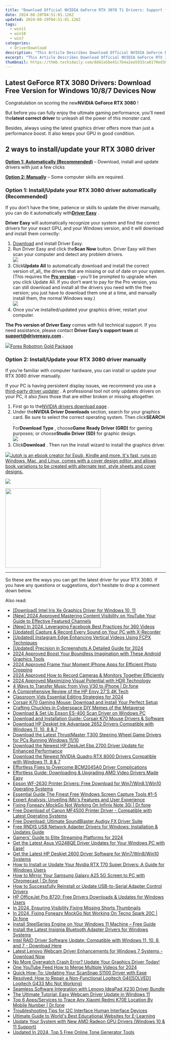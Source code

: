 ```yaml
---
title: "Download Official NVIDIA GeForce RTX 3070 Ti Drivers: Support for Windows 11/8/7"
date: 2024-08-28T04:51:01.126Z
updated: 2024-08-29T04:51:01.126Z
tags:
  - win11
  - win10
  - win7
categories:
  - DriverDownload
description: "This Article Describes Download Official NVIDIA GeForce RTX 3070 Ti Drivers: Support for Windows 11/8/7"
excerpt: "This Article Describes Download Official NVIDIA GeForce RTX 3070 Ti Drivers: Support for Windows 11/8/7"
thumbnail: https://thmb.techidaily.com/8d42a5be41c7b4a2ee5933ca8170ed38361404ba710cadb2872cd630ac7e122c.jpg
---
```


## Latest GeForce RTX 3080 Drivers: Download Free Version for Windows 10/8/7 Devices Now

Congratulation on scoring the new**NVIDIA GeForce RTX 3080** !

 But before you can fully enjoy the ultimate gaming performance, you’ll need the**latest correct driver** to unleash all the power of this monster card.

 Besides, always using the latest graphics driver offers more than just a performance boost. It also keeps your GPU in good condition.

## 2 ways to install/update your RTX 3080 driver

**[Option 1: Automatically (Recommended)](https://www.drivereasy.com/knowledge/geforce-rtx-3080-driver-latest-download-for-windows-10-8-7/#option1)**  – Download, install and update drivers with just a few clicks

**[Option 2: Manually](https://tools.techidaily.com/drivereasy/download/)**  – Some computer skills are required.

### Option 1: Install/Update your RTX 3080 driver automatically (Recommended)

 If you don’t have the time, patience or skills to update the driver manually, you can do it automatically with[**Driver Easy**](https://tools.techidaily.com/drivereasy/download/) .

**Driver Easy** will automatically recognize your system and find the correct drivers for your exact GPU, and your Windows version, and it will download and install them correctly:

1. [Download](https://tools.techidaily.com/drivereasy/download/) and install Driver Easy.
2. Run Driver Easy and click the**Scan Now** button. Driver Easy will then scan your computer and detect any problem drivers.  
![](https://images.drivereasy.com/wp-content/uploads/2020/08/Scan-now.jpg)
3. Click**Update All** to automatically download and install the correct version of_all_ the drivers that are missing or out of date on your system.  
 (This requires the **[Pro version](https://tools.techidaily.com/drivereasy/download/)**  – you’ll be prompted to upgrade when you click Update All. If you don’t want to pay for the Pro version, you can still download and install all the drivers you need with the free version; you just have to download them one at a time, and manually install them, the normal Windows way.)  
![](https://images.drivereasy.com/wp-content/uploads/2020/09/de-update-all-rtx-3080.jpg)
4. Once you’ve installed/updated your graphics driver, restart your computer.

**The Pro version of Driver Easy** comes with full technical support. If you need assistance, please contact **Driver Easy’s support team** at **[support@drivereasy.com](https://tools.techidaily.com/drivereasy/download/) .**

<!-- affiliate ads begin -->
<a href="https://secure.2checkout.com/order/checkout.php?PRODS=4727541&QTY=1&AFFILIATE=108875&CART=1"><img src="https://secure.avangate.com/images/merchant/5f4f7141b65a730b4efb0e0d51f63e94/products/copy_copy_forexrobotronbox.gif" border="0">Forex Robotron Gold Package</a>
<!-- affiliate ads end -->
### Option 2: Install/Update your RTX 3080 driver manually

 If you’re familiar with computer hardware, you can install or update your RTX 3080 driver manually.

 If your PC is having persistent display issues, we recommend you use a [third-party driver updater](https://tools.techidaily.com/drivereasy/download/) . A professional tool not only updates drivers on your PC, it also _fixes_  those that are either broken or missing altogether.

1. First go to the[NVIDIA drivers download page](https://tools.techidaily.com/drivereasy/download/) .
2. Under the**NVIDIA Driver Downloads** section, search for your graphics card. Be sure to select the correct operating system. Then click**SEARCH** .  
 For**Download Type** , choose**Game Ready Driver (GRD)** for gaming purposes; or choose**Studio Driver (SD)** for graphic design.  
![](https://images.drivereasy.com/wp-content/uploads/2020/09/nvidia-3080-driver-official-dl.jpg)
3. Click**Download** . Then run the install wizard to install the graphics driver.  
<!-- affiliate ads begin -->
<a href="https://secure.2checkout.com/order/checkout.php?PRODS=4694919&QTY=1&AFFILIATE=108875&CART=1"><img src="https://secure.avangate.com/images/merchant/bccefcc1b1eee9eca3ae4f5c1a281482/products/jutoh-logo-1200x1600.jpg" border="0">Jutoh is an ebook creator for Epub, Kindle and more. It's fast, runs on Windows, Mac, and Linux, comes with a cover design editor, and allows book variations to be created with alternate text, style sheets and cover designs. </a>
<!-- affiliate ads end -->
![](https://images.drivereasy.com/wp-content/uploads/2020/09/3080-driver-dl.jpg)

<!-- affiliate ads begin -->
<a href="https://homestyler.sjv.io/c/5597632/2044747/22993" target="_top" id="2044747"><img src="//a.impactradius-go.com/display-ad/22993-2044747" border="0" alt="" width="300" height="250"/></a><img height="0" width="0" src="https://imp.pxf.io/i/5597632/2044747/22993" style="position:absolute;visibility:hidden;" border="0" />
<!-- affiliate ads end -->
---

 So these are the ways you can get the latest driver for your RTX 3080\. If you have any questions or suggestions, don’t hesitate to drop a comment down below.

<ins class="adsbygoogle"
     style="display:block"
     data-ad-format="autorelaxed"
     data-ad-client="ca-pub-7571918770474297"
     data-ad-slot="1223367746"></ins>



<ins class="adsbygoogle"
     style="display:block"
     data-ad-client="ca-pub-7571918770474297"
     data-ad-slot="8358498916"
     data-ad-format="auto"
     data-full-width-responsive="true"></ins>

<span class="atpl-alsoreadstyle">Also read:</span>
<div><ul>
<li><a href="https://win-amazing.techidaily.com/download-intel-iris-xe-graphics-driver-for-windows-10-11/"><u>[Download] Intel Iris Xe Graphics Driver for Windows 10, 11</u></a></li>
<li><a href="https://youtube-tips.techidaily.com/024-approved-mastering-content-visibility-on-youtube-your-guide-to-effective-featured-channels/"><u>[New] 2024 Approved  Mastering Content Visibility on YouTube  Your Guide to Effective Featured Channels</u></a></li>
<li><a href="https://facebook-video-recording.techidaily.com/new-in-2024-leveraging-facebook-best-practices-for-360-videos/"><u>[New] In 2024, Leveraging Facebook  Best Practices for 360 Videos</u></a></li>
<li><a href="https://screen-sharing-recording.techidaily.com/updated-capture-and-record-every-sound-on-your-pc-with-x-recorder/"><u>[Updated] Capture & Record Every Sound on Your PC with X-Recorder</u></a></li>
<li><a href="https://instagram-clips.techidaily.com/updated-instagram-edge-enhancing-vertical-videos-using-fcpx-techniques/"><u>[Updated] Instagram Edge  Enhancing Vertical Videos Using FCPX Techniques</u></a></li>
<li><a href="https://screen-video-capture.techidaily.com/updated-precision-in-screenshots-a-detailed-guide-for-2024/"><u>[Updated] Precision in Screenshots  A Detailed Guide for 2024</u></a></li>
<li><a href="https://article-knowledge.techidaily.com/2024-approved-boost-your-boundless-imagination-with-these-android-graphics-tools/"><u>2024 Approved  Boost Your Boundless Imagination with These Android Graphics Tools</u></a></li>
<li><a href="https://some-techniques.techidaily.com/2024-approved-frame-your-moment-iphone-apps-for-efficient-photo-cropping/"><u>2024 Approved  Frame Your Moment  IPhone Apps for Efficient Photo Cropping</u></a></li>
<li><a href="https://screen-sharing-recording.techidaily.com/2024-approved-how-to-record-cameras-and-monitors-together-efficiently/"><u>2024 Approved  How to Record Cameras & Monitors Together Efficiently</u></a></li>
<li><a href="https://extra-approaches.techidaily.com/2024-approved-maximizing-visual-potential-with-hdr-technology/"><u>2024 Approved  Maximizing Visual Potential with HDR Technology</u></a></li>
<li><a href="https://blog-min.techidaily.com/4-ways-to-transfer-music-from-vivo-v30-to-iphone-drfone-by-drfone-transfer-from-android-transfer-from-android/"><u>4 Ways to Transfer Music from Vivo V30 to iPhone | Dr.fone</u></a></li>
<li><a href="https://extra-lessons.techidaily.com/a-comprehensive-review-of-the-hp-envy-27s-4k-tech/"><u>A Comprehensive Review of the HP Envy 27'S 4K Tech</u></a></li>
<li><a href="https://extra-hints.techidaily.com/classroom-vids-essential-editing-strategies-for-2024/"><u>Classroom Vids  Essential Editing Strategies for 2024</u></a></li>
<li><a href="https://win-amazing.techidaily.com/corsair-k70-gaming-mouse-download-and-install-your-perfect-setup/"><u>Corsair K70 Gaming Mouse: Download and Install Your Perfect Setup</u></a></li>
<li><a href="https://extra-tips.techidaily.com/crafting-chuckles-in-cyberspace-diy-memes-of-the-metaverse/"><u>Crafting Chuckles in Cyberspace  DIY Memes of the Metaverse</u></a></li>
<li><a href="https://win-amazing.techidaily.com/download-and-set-up-epson-es-400-scan-driver-on-windows-pc/"><u>Download & Set Up Epson ES-400 Scan Driver on Windows PC</u></a></li>
<li><a href="https://win-amazing.techidaily.com/download-and-installation-guide-corsair-k70-mouse-drivers-and-software/"><u>Download and Installation Guide: Corsair K70 Mouse Drivers & Software</u></a></li>
<li><a href="https://win-amazing.techidaily.com/download-hp-deskjet-ink-advantage-2652-drivers-compatible-with-windows-11-10-8-and-7/"><u>Download HP Deskjet Ink Advantage 2652 Drivers Compatible with Windows 11, 10, 8 & 7</u></a></li>
<li><a href="https://win-amazing.techidaily.com/download-the-latest-thrustmaster-t300-steering-wheel-game-drivers-for-pcs-running-windows-1110/"><u>Download the Latest ThrustMaster T300 Steering Wheel Game Drivers for PCs Running Windows 11/10</u></a></li>
<li><a href="https://win-amazing.techidaily.com/download-the-newest-hp-deskjet-ebp-2700-driver-update-for-enhanced-performance/"><u>Download the Newest HP DeskJet Ebp 2700 Driver Update for Enhanced Performance</u></a></li>
<li><a href="https://win-amazing.techidaily.com/download-the-newest-nvidia-quadro-rtx-8000-drivers-compatible-with-windows-11-8-and-7/"><u>Download the Newest NVIDIA Quadro RTX 8000 Drivers Compatible with Windows 11, 8 & 7</u></a></li>
<li><a href="https://win-amazing.techidaily.com/effortless-fixes-to-overcome-bcm2045a0-driver-complications/"><u>Effortless Fixes to Overcome BCM2045A0 Driver Complications</u></a></li>
<li><a href="https://win-amazing.techidaily.com/effortless-guide-downloading-and-upgrading-amd-video-drivers-made-easy/"><u>Effortless Guide: Downloading & Upgrading AMD Video Drivers Made Easy</u></a></li>
<li><a href="https://win-amazing.techidaily.com/epson-wf-2630-printer-drivers-free-download-for-win7win81win10-operating-systems/"><u>Epson WF-2630 Printer Drivers: Free Download for Win7/Win8.1/Win10 Operating Systems</u></a></li>
<li><a href="https://extra-tips.techidaily.com/essential-guide-the-finest-free-windows-screen-capture-tools-1-5/"><u>Essential Guide  The Finest Free Windows Screen Capture Tools #1-5</u></a></li>
<li><a href="https://ai-voice.techidaily.com/expert-analysis-unveiling-imos-features-and-user-experience/"><u>Expert Analysis: Unveiling IMo's Features and User Experience</u></a></li>
<li><a href="https://fake-location.techidaily.com/fixing-foneazy-mockgo-not-working-on-infinix-note-30i-drfone-by-drfone-virtual-android/"><u>Fixing Foneazy MockGo Not Working On Infinix Note 30i | Dr.fone</u></a></li>
<li><a href="https://hardware-updates.techidaily.com/free-download-of-canon-mf4500-printer-driver-compatible-with-latest-operating-systems/"><u>Free Download of Canon MF4500 Printer Driver - Compatible with Latest Operating Systems</u></a></li>
<li><a href="https://win-amazing.techidaily.com/free-download-ultimate-soundblaster-audigy-fx-driver-suite/"><u>Free Download: Ultimate SoundBlaster Audigy FX Driver Suite</u></a></li>
<li><a href="https://win-amazing.techidaily.com/free-rndis-usb-network-adapter-drivers-for-windows-installation-and-updates-guide/"><u>Free RNDIS USB Network Adapter Drivers for Windows: Installation & Updates Guide</u></a></li>
<li><a href="https://some-techniques.techidaily.com/gamers-guide-to-elite-streaming-platforms-for-2024/"><u>Gamers' Guide to Elite Streaming Platforms for 2024</u></a></li>
<li><a href="https://win-amazing.techidaily.com/get-the-latest-asus-vg248qe-driver-updates-for-your-windows-pc-with-ease/"><u>Get the Latest Asus VG248QE Driver Updates for Your Windows PC with Ease!</u></a></li>
<li><a href="https://win-amazing.techidaily.com/get-the-latest-hp-deskjet-2600-driver-software-for-win7win8win10-systems/"><u>Get the Latest HP Deskjet 2600 Driver Software for Win7/Win8/Win10 Systems</u></a></li>
<li><a href="https://win-amazing.techidaily.com/how-to-install-or-update-your-nvidia-rtx-t70-super-drivers-a-guide-for-windows-users/"><u>How to Install or Update Your Nvidia RTX T70 Super Drivers: A Guide for Windows Users</u></a></li>
<li><a href="https://screen-mirror.techidaily.com/how-to-mirror-your-samsung-galaxy-a25-5g-screen-to-pc-with-chromecast-drfone-by-drfone-android/"><u>How to Mirror Your Samsung Galaxy A25 5G Screen to PC with Chromecast | Dr.fone</u></a></li>
<li><a href="https://win-amazing.techidaily.com/how-to-successfully-reinstall-or-update-usb-to-serial-adapter-control-drivers/"><u>How to Successfully Reinstall or Update USB-to-Serial Adapter Control Drivers</u></a></li>
<li><a href="https://win-amazing.techidaily.com/hp-officejet-pro-8720-free-drivers-downloads-and-updates-for-windows-users/"><u>HP OfficeJet Pro 8720: Free Drivers Downloads & Updates for Windows Users</u></a></li>
<li><a href="https://youtube-blog.techidaily.com/24-ensuring-visibility-fixing-missing-shorts-thumbnails/"><u>In 2024, Ensuring Visibility  Fixing Missing Shorts Thumbnails</u></a></li>
<li><a href="https://review-topics.techidaily.com/in-2024-fixing-foneazy-mockgo-not-working-on-tecno-spark-20c-drfone-by-drfone-virtual-android/"><u>In 2024, Fixing Foneazy MockGo Not Working On Tecno Spark 20C | Dr.fone</u></a></li>
<li><a href="https://win-amazing.techidaily.com/install-steelseries-engine-on-your-windows-11-machine-free-guide/"><u>Install SteelSeries Engine on Your Windows 11 Machine – Free Guide</u></a></li>
<li><a href="https://win-amazing.techidaily.com/install-the-latest-insignia-bluetooth-adapter-drivers-for-windows-systems/"><u>Install the Latest Insignia Bluetooth Adapter Drivers for Windows Systems</u></a></li>
<li><a href="https://win-amazing.techidaily.com/intel-raid-driver-software-update-compatible-with-windows-11-10-8-and-7-download-here/"><u>Intel RAID Driver Software Update: Compatible with Windows 11, 10, 8, and 7 - Download Here</u></a></li>
<li><a href="https://win-amazing.techidaily.com/latest-lenovo-webcam-driver-enhancements-for-windows-7-systems-download-now/"><u>Latest Lenovo Webcam Driver Enhancements for Windows 7 Systems - Download Now</u></a></li>
<li><a href="https://program-issues.techidaily.com/no-more-overwatch-crash-error-update-your-graphics-driver-today/"><u>No More Overwatch Crash Error? Update Your Graphics Driver Today!</u></a></li>
<li><a href="https://facebook-video-share.techidaily.com/one-youtube-feed-how-to-merge-multiple-videos-for-2024/"><u>One YouTube Feed  How to Merge Multiple Videos for 2024</u></a></li>
<li><a href="https://win-amazing.techidaily.com/quick-how-to-updating-your-scansnap-s1100-driver-with-ease/"><u>Quick How-To: Updating Your ScanSnap S1100 Driver with Ease</u></a></li>
<li><a href="https://win-amazing.techidaily.com/resolved-how-to-repair-a-non-functional-logitech-g4solved-logitech-g433-mic-not-working/"><u>Resolved: How to Repair a Non-Functional Logitech G4([SOLVED] Logitech G433 Mic Not Working)</u></a></li>
<li><a href="https://win-amazing.techidaily.com/seamless-software-integration-with-lenovo-ideapad-x230-driver-bundle/"><u>Seamless Software Integration with Lenovo IdeaPad X230 Driver Bundle</u></a></li>
<li><a href="https://win-amazing.techidaily.com/the-ultimate-tutorial-easy-webcam-driver-update-in-windows-11/"><u>The Ultimate Tutorial: Easy Webcam Driver Update in Windows 11</u></a></li>
<li><a href="https://android-location-track.techidaily.com/top-6-appsservices-to-trace-any-xiaomi-redmi-k70e-location-by-mobile-number-drfone-by-drfone-virtual-android/"><u>Top 6 Apps/Services to Trace Any Xiaomi Redmi K70E Location By Mobile Number | Dr.fone</u></a></li>
<li><a href="https://win-amazing.techidaily.com/troubleshooting-tips-for-i2c-interface-human-interface-devices/"><u>Troubleshooting Tips for I2C Interface Human Interface Devices</u></a></li>
<li><a href="https://buynow-marvelous.techidaily.com/ultimate-guide-to-worlds-best-educational-websites-for-e-learning/"><u>Ultimate Guide to World's Best Educational Websites for E-Learning</u></a></li>
<li><a href="https://win-amazing.techidaily.com/update-your-system-with-new-amd-radeon-gpu-drivers-windows-10-and-11-support/"><u>Update Your System with New AMD Radeon GPU Drivers (Windows 10 & 11 Support)</u></a></li>
<li><a href="https://ai-video-tools.techidaily.com/updated-in-2024-top-5-free-online-tone-generator-tools/"><u>Updated In 2024, Top 5 Free Online Tone Generator Tools</u></a></li>
</ul></div>

